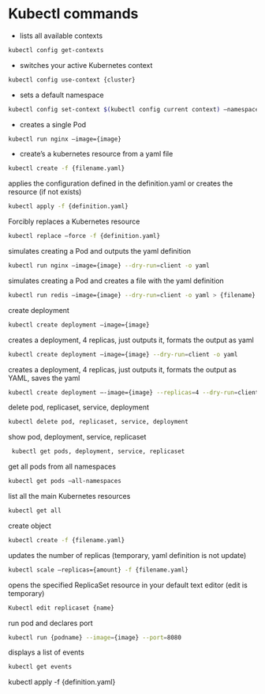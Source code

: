 # Kubectl commands


- lists all available contexts
```sh
kubectl config get-contexts
```
- switches your active Kubernetes context
```sh
kubectl config use-context {cluster}
```
- sets a default namespace
```sh
kubectl config set-context $(kubectl config current context) —namespace={namespace}
```
- creates a single Pod
```sh
kubectl run nginx —image={image}
```
 - create’s a kubernetes resource from a yaml file
 ```sh
 kubectl create -f {filename.yaml}
 ```
applies the configuration defined in the definition.yaml or creates the resource (if not exists)
```sh
kubectl apply -f {definition.yaml}
```
Forcibly replaces a Kubernetes resource
```sh
kubectl replace —force -f {definition.yaml}
```
simulates creating a Pod and outputs the yaml definition
```sh
kubectl run nginx —image={image} --dry-run=client -o yaml
```
simulates creating a Pod  and creates a file with the yaml definition
```sh
kubectl run redis —image={image} --dry-run=client -o yaml > {filename}.yaml
``` 
create deployment
```sh       
kubectl create deployment —image={image}
```
creates a deployment, 4 replicas, just outputs it, formats the output as yaml
```sh
kubectl create deployment —image={image} --dry-run=client -o yaml
```
 creates a deployment, 4 replicas, just outputs it, formats the output as YAML, saves the yaml
 ```sh
 kubectl create deployment —-image={image} --replicas=4 --dry-run=client -o yaml > {filename}.yaml
 ```
 delete pod, replicaset, service, deployment
 ```sh
 kubectl delete pod, replicaset, service, deployment
 ```
show pod, deployment, service, replicaset
```sh
 kubectl get pods, deployment, service, replicaset
```
get all pods from all namespaces
```sh
kubectl get pods —all-namespaces
```
list all the main Kubernetes resources
```sh
kubectl get all
```
create object
```sh
kubectl create -f {filename.yaml}
```
updates the number of replicas (temporary, yaml definition is not update)
```sh
kubectl scale —replicas={amount} -f {filename.yaml}
```
opens the specified ReplicaSet resource in your default text editor (edit is temporary)
```sh
Kubectl edit replicaset {name}
```
run pod and declares port
```sh
kubectl run {podname} --image={image} --port=8080
```
displays a list of events
```sh
kubectl get events
```
kubectl apply -f {definition.yaml}


